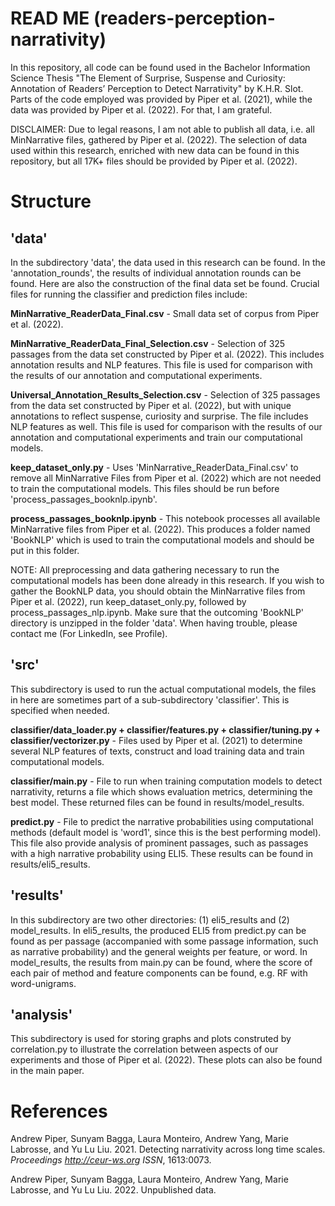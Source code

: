 # READ ME (readers-perception-narrativity)
In this repository, all code can be found used in the Bachelor Information Science Thesis "The Element of Surprise, Suspense and Curiosity: Annotation of Readers’ Perception to Detect Narrativity" by K.H.R. Slot. Parts of the code employed was provided by Piper et al. (2021), while the data was provided by Piper et al. (2022). For that, I am grateful.

DISCLAIMER: Due to legal reasons, I am not able to publish all data, i.e. all MinNarrative files, gathered by Piper et al. (2022). The selection of data used within this research, enriched with new data can be found in this repository, but all 17K+ files should be provided by Piper et al. (2022).


# Structure
## 'data'
In the subdirectory 'data', the data used in this research can be found. In the 'annotation_rounds', the results of individual annotation rounds can be found. Here are also the construction of the final data set be found. Crucial files for running the classifier and prediction files include:

**MinNarrative_ReaderData_Final.csv** - Small data set of corpus from Piper et al. (2022).

**MinNarrative_ReaderData_Final_Selection.csv** - Selection of 325 passages from the data set constructed by Piper et al. (2022). This includes annotation results and NLP features. This file is used for comparison with the results of our annotation and computational experiments.

**Universal_Annotation_Results_Selection.csv** - Selection of 325 passages from the data set constructed by Piper et al. (2022), but with unique annotations to reflect suspense, curiosity and surprise. The file includes NLP features as well. This file is used for comparison with the results of our annotation and computational experiments and train our computational models.

**keep_dataset_only.py** - Uses 'MinNarrative_ReaderData_Final.csv' to remove all MinNarrative Files from Piper et al. (2022) which are not needed to train the computational models. This files should be run before 'process_passages_booknlp.ipynb'.

**process_passages_booknlp.ipynb** - This notebook processes all available MinNarrative files from Piper et al. (2022). This produces a folder named 'BookNLP' which is used to train the computational models and should be put in this folder.

NOTE: All preprocessing and data gathering necessary to run the computational models has been done already in this research. If you wish to gather the BookNLP data, you should obtain the MinNarrative files from Piper et al. (2022), run keep_dataset_only.py, followed by process_passages_nlp.ipynb. Make sure that the outcoming 'BookNLP' directory is unzipped in the folder 'data'. When having trouble, please contact me (For LinkedIn, see Profile).


## 'src'
This subdirectory is used to run the actual computational models, the files in here are sometimes part of a sub-subdirectory 'classifier'. This is specified when needed.

**classifier/data_loader.py + classifier/features.py + classifier/tuning.py + classifier/vectorizer.py** - Files used by Piper et al. (2021) to determine several NLP features of texts, construct and load training data and train computational models.

**classifier/main.py** - File to run when training computation models to detect narrativity, returns a file which shows evaluation metrics, determining the best model. These returned files can be found in results/model_results.

**predict.py** - File to predict the narrative probabilities using computational methods (default model is 'word1', since this is the best performing model). This file also provide analysis of prominent passages, such as passages with a high narrative probability using ELI5. These results can be found in results/eli5_results.

## 'results'
In this subdirectory are two other directories: (1) eli5_results and (2) model_results. In eli5_results, the produced ELI5 from predict.py can be found as per passage (accompanied with some passage information, such as narrative probability) and the general weights per feature, or word. In model_results, the results from main.py can be found, where the score of each pair of method and feature components can be found, e.g. RF with word-unigrams.

## 'analysis'
This subdirectory is used for storing graphs and plots construted by correlation.py to illustrate the correlation between aspects of our experiments and those of Piper et al. (2022). These plots can also be found in the main paper.

# References
Andrew Piper, Sunyam Bagga, Laura Monteiro, Andrew Yang, Marie Labrosse, and Yu Lu Liu. 2021. Detecting narrativity across long time scales. *Proceedings http://ceur-ws.org ISSN*, 1613:0073.

Andrew Piper, Sunyam Bagga, Laura Monteiro, Andrew Yang, Marie Labrosse, and Yu Lu Liu. 2022. Unpublished data.
